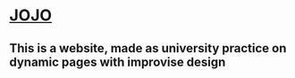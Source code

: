 # [JOJO](https://shalhoo.github.io/JOJO/ "JOJO")

## This is a website, made as university practice on dynamic pages with improvise design
